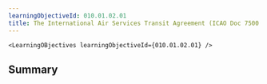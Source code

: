 ```yaml
---
learningObjectiveId: 010.01.02.01
title: The International Air Services Transit Agreement (ICAO Doc 7500.
---
```


```tsx eval
<LearningOBjectives learningObjectiveId={010.01.02.01} />
```

## Summary
